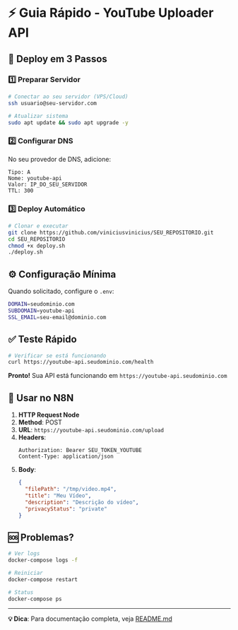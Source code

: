 # ⚡ Guia Rápido - YouTube Uploader API

## 🎯 Deploy em 3 Passos

### 1️⃣ Preparar Servidor
```bash
# Conectar ao seu servidor (VPS/Cloud)
ssh usuario@seu-servidor.com

# Atualizar sistema
sudo apt update && sudo apt upgrade -y
```

### 2️⃣ Configurar DNS
No seu provedor de DNS, adicione:
```
Tipo: A
Nome: youtube-api
Valor: IP_DO_SEU_SERVIDOR
TTL: 300
```

### 3️⃣ Deploy Automático
```bash
# Clonar e executar
git clone https://github.com/viniciusvinicius/SEU_REPOSITORIO.git
cd SEU_REPOSITORIO
chmod +x deploy.sh
./deploy.sh
```

## ⚙️ Configuração Mínima

Quando solicitado, configure o `.env`:
```bash
DOMAIN=seudominio.com
SUBDOMAIN=youtube-api  
SSL_EMAIL=seu-email@dominio.com
```

## ✅ Teste Rápido

```bash
# Verificar se está funcionando
curl https://youtube-api.seudominio.com/health
```

**Pronto!** Sua API está funcionando em `https://youtube-api.seudominio.com`

## 🔌 Usar no N8N

1. **HTTP Request Node**
2. **Method**: POST
3. **URL**: `https://youtube-api.seudominio.com/upload`
4. **Headers**: 
   ```
   Authorization: Bearer SEU_TOKEN_YOUTUBE
   Content-Type: application/json
   ```
5. **Body**:
   ```json
   {
     "filePath": "/tmp/video.mp4",
     "title": "Meu Vídeo",
     "description": "Descrição do vídeo",
     "privacyStatus": "private"
   }
   ```

## 🆘 Problemas?

```bash
# Ver logs
docker-compose logs -f

# Reiniciar
docker-compose restart

# Status
docker-compose ps
```

---
**💡 Dica**: Para documentação completa, veja [README.md](README.md)
